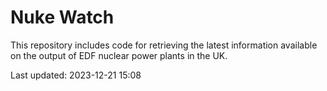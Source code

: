 # Nuke Watch

This repository includes code for retrieving the latest information available on the output of EDF nuclear power plants in the UK.

Last updated: 2023-12-21 15:08